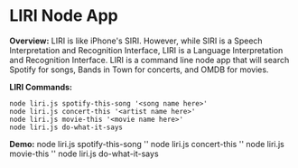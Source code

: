 # LIRI Node App

**Overview:** LIRI is like iPhone's SIRI. However, while SIRI is a Speech Interpretation and Recognition Interface, LIRI is a Language Interpretation and Recognition Interface. LIRI is a command line node app that will search Spotify for songs, Bands in Town for concerts, and OMDB for movies.

**LIRI Commands:**
```
node liri.js spotify-this-song '<song name here>'
node liri.js concert-this '<artist name here>'
node liri.js movie-this '<movie name here>'
node liri.js do-what-it-says 
```
**Demo:**
node liri.js spotify-this-song '<song name here>'
node liri.js concert-this '<artist name here>'
node liri.js movie-this '<movie name here>'
node liri.js do-what-it-says

